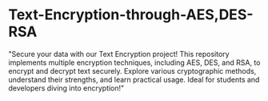 # Text-Encryption-through-AES,DES-RSA
"Secure your data with our Text Encryption project! This repository implements multiple encryption techniques, including AES, DES, and RSA, to encrypt and decrypt text securely. Explore various cryptographic methods, understand their strengths, and learn practical usage. Ideal for students and developers diving into encryption!"
